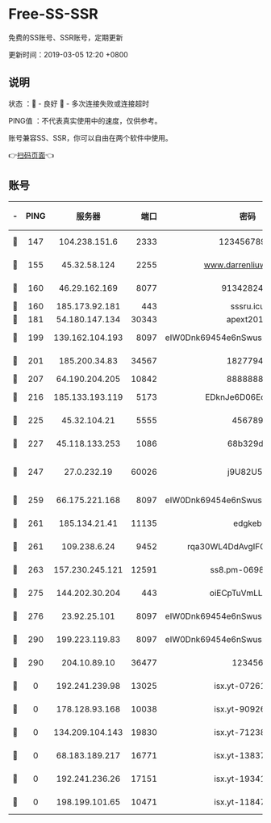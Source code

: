 # Free-SS-SSR

免费的SS账号、SSR账号，定期更新

更新时间：2019-03-05 12:20 +0800

## 说明

状态     ：🙂 - 良好 🙁 - 多次连接失败或连接超时

PING值   ：不代表真实使用中的速度，仅供参考。

账号兼容SS、SSR，你可以自由在两个软件中使用。

👉[扫码页面](https://liesauer.github.io/free-ss-ssr.github.io/)👈

## 账号

|-|PING|服务器|端口|密码|加密方式|区域|
|:----:|:----:|:-----:|-----:|:----:|:----:|:----:|
|🙂|147|104.238.151.6|2333|12345678900|aes-256-cfb|JP|
|🙂|155|45.32.58.124|2255|www.darrenliuwei.com|aes-256-cfb|JP|
|🙂|160|46.29.162.169|8077|9134282479|aes-256-cfb|RU|
|🙂|160|185.173.92.181|443|sssru.icu|rc4-md5|RU|
|🙂|181|54.180.147.134|30343|apext2019|chacha20|KR|
|🙂|199|139.162.104.193|8097|eIW0Dnk69454e6nSwuspv9DmS201tQ0D|aes-256-cfb|JP|
|🙂|201|185.200.34.83|34567|18277940|aes-256-cfb|US|
|🙂|207|64.190.204.205|10842|88888888|rc4-md5|US|
|🙂|216|185.133.193.119|5173|EDknJe6D06EoWDaw|aes-256-cfb|US|
|🙂|225|45.32.104.21|5555|456789|aes-256-cfb|SG|
|🙂|227|45.118.133.253|1086|68b329da|aes-256-cfb|SG|
|🙂|247|27.0.232.19|60026|j9U82U53|xchacha20-ietf-poly1305|HK|
|🙂|259|66.175.221.168|8097|eIW0Dnk69454e6nSwuspv9DmS201tQ0D|aes-256-cfb|US|
|🙂|261|185.134.21.41|11135|edgkeb|aes-256-cfb|GB|
|🙂|261|109.238.6.24|9452|rqa30WL4DdAvgIFG6Fs3znzTa|aes-256-cfb|FR|
|🙂|263|157.230.245.121|12591|ss8.pm-06983018|aes-256-cfb|SG|
|🙂|275|144.202.30.204|443|oiECpTuVmLLxk4Ts|aes-256-cfb|US|
|🙂|276|23.92.25.101|8097|eIW0Dnk69454e6nSwuspv9DmS201tQ0D|aes-256-cfb|US|
|🙂|290|199.223.119.83|8097|eIW0Dnk69454e6nSwuspv9DmS201tQ0D|aes-256-cfb|US|
|🙂|290|204.10.89.10|36477|123456|aes-256-cfb|US|
|🙁|0|192.241.239.98|13025|isx.yt-07261682|aes-256-cfb|US|
|🙁|0|178.128.93.168|10038|isx.yt-90926277|aes-256-cfb|SG|
|🙁|0|134.209.104.143|19830|isx.yt-71238117|aes-256-cfb|SG|
|🙁|0|68.183.189.217|16771|isx.yt-13837724|aes-256-cfb|SG|
|🙁|0|192.241.236.26|17151|isx.yt-19341877|aes-256-cfb|US|
|🙁|0|198.199.101.65|10471|isx.yt-11847851|aes-256-cfb|US|

